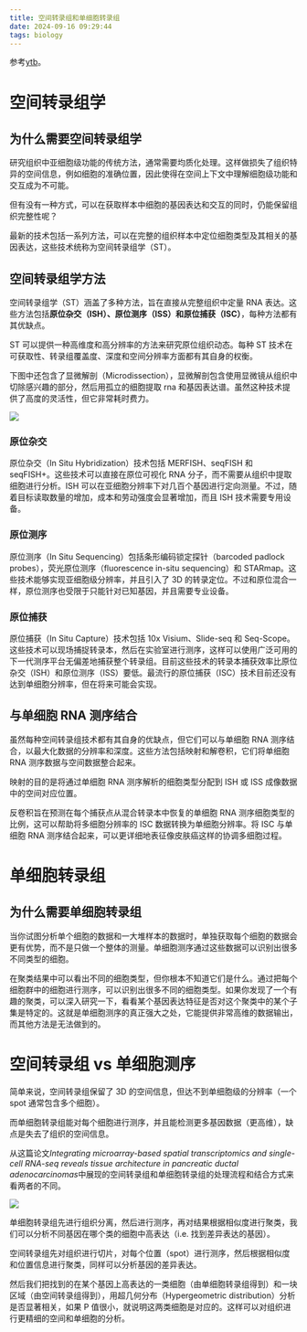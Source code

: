 ```yaml
---
title: 空间转录组和单细胞转录组
date: 2024-09-16 09:29:44
tags: biology
---
```


<meta name="referrer" content="no-referrer" />

参考[ytb](https://www.youtube.com/watch?v=ym9xHEB7Slk)。

# 空间转录组学

## 为什么需要空间转录组学

研究组织中亚细胞级功能的传统方法，通常需要均质化处理。这样做损失了组织特异的空间信息，例如细胞的准确位置，因此使得在空间上下文中理解细胞级功能和交互成为不可能。

但有没有一种方式，可以在获取样本中细胞的基因表达和交互的同时，仍能保留组织完整性呢？

最新的技术包括一系列方法，可以在完整的组织样本中定位细胞类型及其相关的基因表达，这些技术统称为空间转录组学（ST）。

## 空间转录组学方法

空间转录组学（ST）涵盖了多种方法，旨在直接从完整组织中定量 RNA 表达。这些方法包括**原位杂交（ISH）、原位测序（ISS）和原位捕获（ISC）**，每种方法都有其优缺点。

ST 可以提供一种高维度和高分辨率的方法来研究原位组织动态。每种 ST 技术在可获取性、转录组覆盖度、深度和空间分辨率方面都有其自身的权衡。

下图中还包含了显微解剖（Microdissection），显微解剖包含使用显微镜从组织中切除感兴趣的部分，然后用孤立的细胞提取 rna 和基因表达谱。虽然这种技术提供了高度的灵活性，但它非常耗时费力。

<img src="https://gitee.com/dwd1201/image/raw/master/202409160930530.png"/>

### 原位杂交

原位杂交（In Situ Hybridization）技术包括 MERFISH、seqFISH 和 seqFISH+。这些技术可以直接在原位可视化 RNA 分子，而不需要从组织中提取细胞进行分析。ISH 可以在亚细胞分辨率下对几百个基因进行定向测量。不过，随着目标读取数量的增加，成本和劳动强度会显著增加，而且 ISH 技术需要专用设备。

### 原位测序

原位测序（In Situ Sequencing）包括条形编码锁定探针（barcoded padlock probes），荧光原位测序（fluorescence in-situ sequencing）和 STARmap。这些技术能够实现亚细胞级分辨率，并且引入了 3D 的转录定位。不过和原位混合一样，原位测序也受限于只能针对已知基因，并且需要专业设备。

### 原位捕获

原位捕获（In Situ Capture）技术包括 10x Visium、Slide-seq 和 Seq-Scope。这些技术可以现场捕捉转录本，然后在实验室进行测序，这样可以使用广泛可用的下一代测序平台无偏差地捕获整个转录组。目前这些技术的转录本捕获效率比原位杂交（ISH）和原位测序（ISS）要低。最流行的原位捕获（ISC）技术目前还没有达到单细胞分辨率，但在将来可能会实现。

## 与单细胞 RNA 测序结合

虽然每种空间转录组技术都有其自身的优缺点，但它们可以与单细胞 RNA 测序结合，以最大化数据的分辨率和深度。这些方法包括映射和解卷积，它们将单细胞 RNA 测序数据与空间数据整合起来。

映射的目的是将通过单细胞 RNA 测序解析的细胞类型分配到 ISH 或 ISS 成像数据中的空间对应位置。

反卷积旨在预测在每个捕获点从混合转录本中恢复的单细胞 RNA 测序细胞类型的比例，这可以帮助将多细胞分辨率的 ISC 数据转换为单细胞分辨率。将 ISC 与单细胞 RNA 测序结合起来，可以更详细地表征像皮肤癌这样的协调多细胞过程。

# 单细胞转录组

## 为什么需要单细胞转录组

当你试图分析单个细胞的数据和一大堆样本的数据时，单独获取每个细胞的数据会更有优势，而不是只做一个整体的测量。单细胞测序通过这些数据可以识别出很多不同类型的细胞。

在聚类结果中可以看出不同的细胞类型，但你根本不知道它们是什么。通过把每个细胞群中的细胞进行测序，可以识别出很多不同的细胞类型。如果你发现了一个有趣的聚类，可以深入研究一下，看看某个基因表达特征是否对这个聚类中的某个子集是特定的。这就是单细胞测序的真正强大之处，它能提供非常高维的数据输出，而其他方法是无法做到的。

# 空间转录组 vs 单细胞测序

简单来说，空间转录组保留了 3D 的空间信息，但达不到单细胞级的分辨率（一个 spot 通常包含多个细胞）。

而单细胞转录组能对每个细胞进行测序，并且能检测更多基因数据（更高维），缺点是失去了组织的空间信息。

从这篇论文*Integrating microarray-based spatial transcriptomics and single-cell RNA-seq reveals tissue architecture in pancreatic ductal adenocarcinomas*中展现的空间转录组和单细胞转录组的处理流程和结合方式来看两者的不同。

<img src="https://gitee.com/dwd1201/image/raw/master/202409161727634.png"/>

单细胞转录组先进行组织分离，然后进行测序，再对结果根据相似度进行聚类，我们可以分析不同基因在哪个类的细胞中高表达（i.e. 找到差异表达的基因）。

空间转录组先对组织进行切片，对每个位置（spot）进行测序，然后根据相似度和位置信息进行聚类，同样可以分析基因的差异表达。

然后我们把找到的在某个基因上高表达的一类细胞（由单细胞转录组得到）和一块区域（由空间转录组得到），用超几何分布（Hypergeometric distribution）分析是否显著相关，如果 P 值很小，就说明这两类细胞是对应的。这样可以对组织进行更精细的空间和单细胞的分析。
